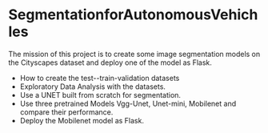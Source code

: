 # SegmentationforAutonomousVehichles

The mission of this project is to create some image segmentation models on the Cityscapes dataset and  deploy one of the model as Flask.

* How to create the test--train-validation datasets
* Exploratory Data Analysis with the datasets.
* Use a UNET built from scratch for segmentation.
* Use three pretrained Models Vgg-Unet, Unet-mini, Mobilenet and compare their performance.
* Deploy the Mobilenet model as Flask. 
